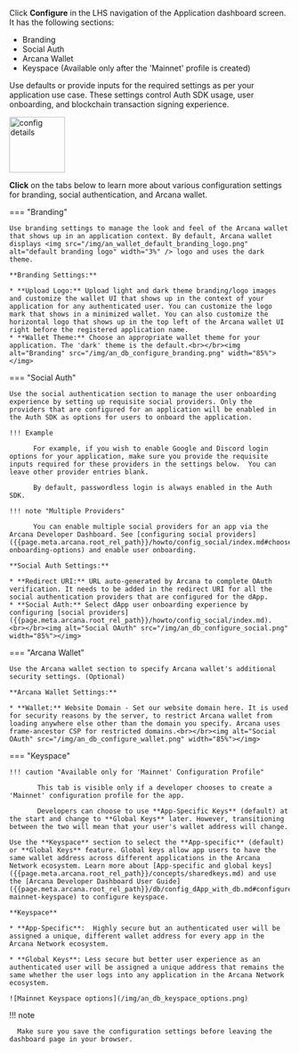 Click **Configure** in the LHS navigation of the Application dashboard screen. It has the following sections:

* Branding
* Social Auth 
* Arcana Wallet
* Keyspace (Available only after the 'Mainnet' profile is created)

Use defaults or provide inputs for the required settings as per your application use case. These settings control Auth SDK usage, user onboarding, and blockchain transaction signing experience.

<img src="/img/an_db_configure_details.png" alt="config details" width="100px"></img>

**Click** on the tabs below to learn more about various configuration settings for branding, social authentication, and Arcana wallet.

=== "Branding"

    Use branding settings to manage the look and feel of the Arcana wallet that shows up in an application context. By default, Arcana wallet displays <img src="/img/an_wallet_default_branding_logo.png" alt="default branding logo" width="3%" /> logo and uses the dark theme.

    **Branding Settings:**

    * **Upload Logo:** Upload light and dark theme branding/logo images and customize the wallet UI that shows up in the context of your application for any authenticated user. You can customize the logo mark that shows in a minimized wallet. You can also customize the horizontal logo that shows up in the top left of the Arcana wallet UI right before the registered application name. 
    * **Wallet Theme:** Choose an appropriate wallet theme for your application. The 'dark' theme is the default.<br></br><img alt="Branding" src="/img/an_db_configure_branding.png" width="85%"></img>

=== "Social Auth"

    Use the social authentication section to manage the user onboarding experience by setting up requisite social providers. Only the providers that are configured for an application will be enabled in the Auth SDK as options for users to onboard the application.

    !!! Example
    
          For example, if you wish to enable Google and Discord login options for your application, make sure you provide the requisite inputs required for these providers in the settings below.  You can leave other provider entries blank.

          By default, passwordless login is always enabled in the Auth SDK.

    !!! note "Multiple Providers"

          You can enable multiple social providers for an app via the Arcana Developer Dashboard. See [configuring social providers]({{page.meta.arcana.root_rel_path}}/howto/config_social/index.md#choose-onboarding-options) and enable user onboarding.

    **Social Auth Settings:**
    
    * **Redirect URI:** URL auto-generated by Arcana to complete OAuth verification. It needs to be added in the redirect URI for all the social authentication providers that are configured for the dApp.
    * **Social Auth:** Select dApp user onboarding experience by configuring [social providers]({{page.meta.arcana.root_rel_path}}/howto/config_social/index.md). <br></br><img alt="Social OAuth" src="/img/an_db_configure_social.png" width="85%"></img>

=== "Arcana Wallet"

    Use the Arcana wallet section to specify Arcana wallet's additional security settings. (Optional)

    **Arcana Wallet Settings:**

    * **Wallet:** Website Domain - Set our website domain here. It is used for security reasons by the server, to restrict Arcana wallet from loading anywhere else other than the domain you specify. Arcana uses frame-ancestor CSP for restricted domains.<br></br><img alt="Social OAuth" src="/img/an_db_configure_wallet.png" width="85%"></img>

=== "Keyspace"

    !!! caution "Available only for 'Mainnet' Configuration Profile"

           This tab is visible only if a developer chooses to create a 'Mainnet' configuration profile for the app.

           Developers can choose to use **App-Specific Keys** (default) at the start and change to **Global Keys** later. However, transitioning between the two will mean that your user's wallet address will change.

    Use the **Keyspace** section to select the **App-specific** (default) or **Global Keys** feature. Global keys allow app users to have the same wallet address across different applications in the Arcana Network ecosystem. Learn more about [App-specific and global keys]({{page.meta.arcana.root_rel_path}}/concepts/sharedkeys.md) and use the [Arcana Developer Dashboard User Guide]({{page.meta.arcana.root_rel_path}}/db/config_dApp_with_db.md#configure-mainnet-keyspace) to configure keyspace.

    **Keyspace**

    * **App-Specific**:  Highly secure but an authenticated user will be assigned a unique, different wallet address for every app in the Arcana Network ecosystem.

    * **Global Keys**: Less secure but better user experience as an authenticated user will be assigned a unique address that remains the same whether the user logs into any application in the Arcana Network ecosystem.

    ![Mainnet Keyspace options](/img/an_db_keyspace_options.png)

!!! note

      Make sure you save the configuration settings before leaving the dashboard page in your browser.